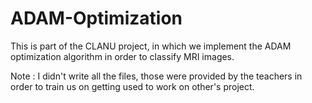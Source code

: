 # ADAM-Optimization
This is part of the CLANU project, in which we implement the ADAM optimization algorithm in order to classify MRI images.

Note : I didn't write all the files, those were provided by the teachers in order to train us on getting used to work on other's project. 
